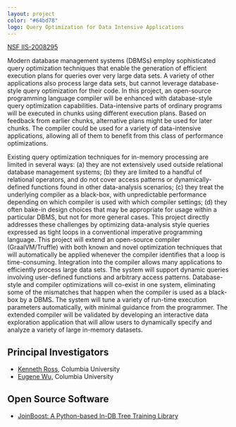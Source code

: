 ```yaml
---
layout: project
color: "#64bd78"
logo: Query Optimization for Data Intensive Applications
---
```


<div class="callout">
  <a href="https://www.nsf.gov/awardsearch/showAward?AWD_ID=2008295">NSF IIS-2008295</a>
</div>

Modern database management systems (DBMSs) employ sophisticated query optimization techniques that enable the generation of efficient execution plans for queries over very large data sets. A variety of other applications also process large data sets, but cannot leverage database-style query optimization for their code. In this project, an open-source programming language compiler will be enhanced with database-style query optimization capabilities. Data-intensive parts of ordinary programs will be executed in chunks using different execution plans. Based on feedback from earlier chunks, alternative plans might be used for later chunks. The compiler could be used for a variety of data-intensive applications, allowing all of them to benefit from this class of performance optimizations.

Existing query optimization techniques for in-memory processing are limited in several ways: (a) they are not extensively used outside relational database management systems; (b) they are limited to a handful of relational operators, and do not cover access patterns or dynamically-defined functions found in other data-analysis scenarios; (c) they treat the underlying compiler as a black-box, with unpredictable performance depending on which compiler is used with which compiler settings; (d) they often bake-in design choices that may be appropriate for usage within a particular DBMS, but not for more general cases. This project directly addresses these challenges by optimizing data-analysis style queries expressed as tight loops in a conventional imperative programming language. This project will extend an open-source compiler (GraalVM/Truffle) with both known and novel optimization techniques that will automatically be applied whenever the compiler identifies that a loop is time-consuming. Integration into the compiler allows many applications to efficiently process large data sets. The system will support dynamic queries involving user-defined functions and arbitrary access patterns. Database-style and compiler optimizations will co-exist in one system, eliminating some of the mismatches that happen when the compiler is used as a black-box by a DBMS. The system will tune a variety of run-time execution parameters automatically, with minimal guidance from the programmer. The extended compiler will be validated by developing an interactive data exploration application that will allow users to dynamically specify and analyze a variety of large in-memory datasets.



## Principal Investigators

* <a href="http://www.cs.columbia.edu/~kar">Kenneth Ross,</a> Columbia University
* <a href="http://www.cs.columbia.edu/~ewu">Eugene Wu,</a> Columbia University 

## Open Source Software

* [JoinBoost: A Python-based In-DB Tree Training Library](https://joinboost.readthedocs.io/en/latest/app.html)

<!--## Galleries and Tutorials
-->

